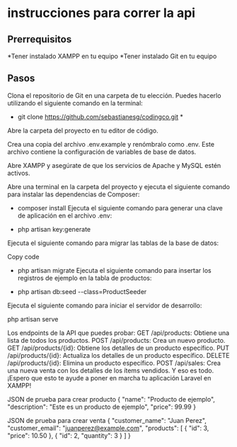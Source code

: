 # instrucciones para correr la api
## Prerrequisitos
*Tener instalado XAMPP en tu equipo
*Tener instalado Git en tu equipo
## Pasos

Clona el repositorio de Git en una carpeta de tu elección. Puedes hacerlo utilizando el siguiente comando en la terminal:

* git clone https://github.com/sebastianesg/codingco.git *

Abre la carpeta del proyecto en tu editor de código.

Crea una copia del archivo .env.example y renómbralo como .env. Este archivo contiene la configuración de variables de base de datos.


Abre XAMPP y asegúrate de que los servicios de Apache y MySQL estén activos.

Abre una terminal en la carpeta del proyecto y ejecuta el siguiente comando para instalar las dependencias de Composer:

* composer install
Ejecuta el siguiente comando para generar una clave de aplicación en el archivo .env:

* php artisan key:generate

Ejecuta el siguiente comando para migrar las tablas de la base de datos:

Copy code
* php artisan migrate
Ejecuta el siguiente comando para insertar los registros de ejemplo en la tabla de productos:


* php artisan db:seed --class=ProductSeeder

Ejecuta el siguiente comando para iniciar el servidor de desarrollo:

php artisan serve


Los endpoints de la API que puedes probar:
GET /api/products: Obtiene una lista de todos los productos.
POST /api/products: Crea un nuevo producto.
GET /api/products/{id}: Obtiene los detalles de un producto específico.
PUT /api/products/{id}: Actualiza los detalles de un producto específico.
DELETE /api/products/{id}: Elimina un producto específico.
POST /api/sales: Crea una nueva venta con los detalles de los ítems vendidos.
Y eso es todo. ¡Espero que esto te ayude a poner en marcha tu aplicación Laravel en XAMPP!

JSON de prueba para crear producto
{
  "name": "Producto de ejemplo",
  "description": "Este es un producto de ejemplo",
  "price": 99.99
}

JSON de prueba para crear venta 
{
    "customer_name": "Juan Perez",
    "customer_email": "juanperez@example.com",
    "products": [
        {
            "id": 3,
            "price": 10.50
        },
        {
            "id": 2,
            "quantity": 3
        }
    ]
}